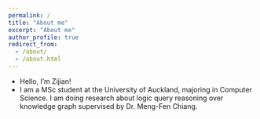 ```yaml
---
permalink: /
title: "About me"
excerpt: "About me"
author_profile: true
redirect_from: 
  - /about/
  - /about.html
---
```


* Hello, I’m Zijian!
* I am a MSc student at the University of Auckland, majoring in Computer Science. I am doing research about logic query reasoning over knowledge graph supervised by Dr. Meng-Fen Chiang. 
